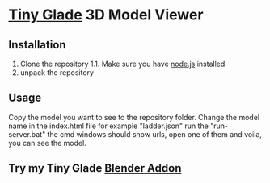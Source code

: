 # [Tiny Glade](https://store.steampowered.com/app/2198150/Tiny_Glade/) 3D Model Viewer

## Installation
1. Clone the repository
1.1. Make sure you have [node.js](https://nodejs.org/en) installed
2. unpack the repository
## Usage
Copy the model you want to see to the repository folder.
Change the model name in the index.html file for example "ladder.json"
run the "run-server.bat" the cmd windows should show urls, open one of them and voila, you can see the model.
## Try my Tiny Glade [Blender Addon](https://github.com/FlazeIGuess/TinyGlade-Blender-AddOn/tree/main)
